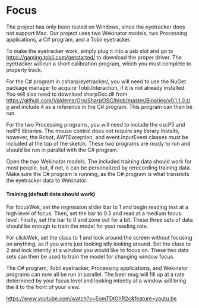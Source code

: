 # Focus
The project has only been tested on Windows, since the eyetracker does not support Mac.
Our project uses two Wekinator models, two Processing applications, a C# program, and a Tobii eyetracker.

To make the eyetracker work, simply plug it into a usb slot and go to https://gaming.tobii.com/getstarted/ to download the
proper driver. The eyetracker will run a short calibration program, which you must complete to properly track.

For the C# program in csharp/eyetracker/, you will need to use the NuGet package manager to acquire Tobii.Interaction, if it is not already installed. You will also need to download sharpOsc.dll from https://github.com/ValdemarOrn/SharpOSC/blob/master/Binaries/v0.1.1.0.zip and include it as a reference in the C# program. This program can then be run

For the two Processing programs, you will need to include the oscP5 and netP5 libraries. The mouse control does not require any library installs, however, the Robot, AWTException, and event.InputEvent classes must be included at the top of the sketch. These two programs are ready to run and should be run in parallel with the C# program.

Open the two Wekinator models. The included training data should work for most people, but, if not, it can be personalized by
 rerecording training data. Make sure the C# program is running, as the C# program is what transmits the eyetracker
 data to Wekinator.

#### Training (default data should work)
For focusWek, set the regression slider bar to 1 and begin reading text at a high level of focus. Then, set the bar to 0.5 and read at a medium focus level.
Finally, set the bar to 0 and zone out for a bit. These three sets of data should be enough to train the model for your reading rate.

For clickWek, set the class to 1 and look around the screen without focusing on anything, as if you were just looking
idly looking around. Set the class to 2 and look intently at a window you would like to focus on. These two data sets
can then be used to train the model for changing window focus.

The C# program, Tobii eyetracker, Processing applications, and Wekinator programs can now all be run in parallel. The beer mug will fill
up at a rate determined by your focus level and looking intently at a window will bring the it to the front of your view.

https://www.youtube.com/watch?v=EomTDtGhR2c&feature=youtu.be
